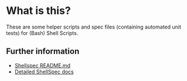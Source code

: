 # What is this?

These are some helper scripts and spec files (containing automated unit tests) for (Bash) Shell Scripts.

## Further information

* [Shellspec README.md](https://github.com/shellspec/shellspec/blob/master/README.md)
* [Detailed ShellSpec docs](https://github.com/shellspec/shellspec/blob/master/docs/references.md)